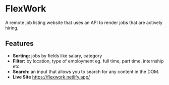 # FlexWork
A remote job listing website that uses an API to render jobs that are actively hiring.
## Features
- **Sorting:** jobs by fields like salary, category
- **Filter:** by location, type of employment eg. full time, part time, internship etc.
- **Search:** an input that allows you to search for any content in the DOM.
- **Live Site** https://flexwork.netlify.app/
